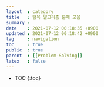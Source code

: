 ```yaml
---
layout  : category
title   : 탐욕 알고리즘 문제 모음
summary : 
date    : 2021-07-12 00:18:35 +0900
updated : 2021-07-12 00:18:42 +0900
tag     : navigation
toc     : true
public  : true
parent  : [[Problem-Solving]]
latex   : false
---
```

* TOC
{:toc}

